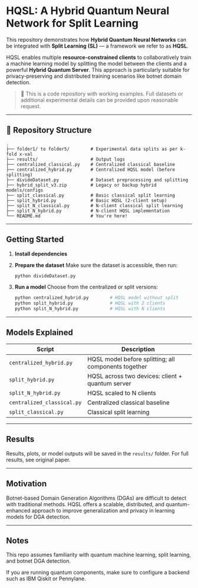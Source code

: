 # HQSL: A Hybrid Quantum Neural Network for Split Learning

This repository demonstrates how **Hybrid Quantum Neural Networks** can be integrated with **Split Learning (SL)** — a framework we refer to as **HQSL**.

HQSL enables multiple **resource-constrained clients** to collaboratively train a machine learning model by splitting the model between the clients and a powerful **Hybrid Quantum Server**. This approach is particularly suitable for privacy-preserving and distributed training scenarios like botnet domain detection.

> 📂 This is a code repository with working examples. Full datasets or additional experimental details can be provided upon reasonable request.

---

## 📁 Repository Structure

```
.
├── folder1/ to folder5/        # Experimental data splits as per k-fold x-val
├── results/                    # Output logs
├── centralized_classical.py    # Centralized classical baseline
├── centralized_hybrid.py       # Centralized HQSL model (before splitting)
├── divideDataset.py            # Dataset preprocessing and splitting
├── hybrid_split_v3.zip         # Legacy or backup hybrid models/configs
├── split_classical.py          # Basic classical split learning
├── split_hybrid.py             # Basic HQSL (2-client setup)
├── split_N_classical.py        # N-client classical split learning
├── split_N_hybrid.py           # N-client HQSL implementation
└── README.md                   # You're here!
```

---

## Getting Started

1. **Install dependencies**

2. **Prepare the dataset**
   Make sure the dataset is accessible, then run:
   ```bash
   python divideDataset.py
   ```

3. **Run a model**
   Choose from the centralized or split versions:
   ```bash
   python centralized_hybrid.py        # HQSL model without split
   python split_hybrid.py              # HQSL with 2 clients
   python split_N_hybrid.py            # HQSL with N clients
   ```

---

## Models Explained

| Script                    | Description                                        |
|--------------------------|----------------------------------------------------|
| `centralized_hybrid.py`  | HQSL model before splitting; all components together |
| `split_hybrid.py`        | HQSL across two devices: client + quantum server   |
| `split_N_hybrid.py`      | HQSL scaled to N clients                           |
| `centralized_classical.py` | Centralized classical baseline                   |
| `split_classical.py`     | Classical split learning                           |


---


## Results

Results, plots, or model outputs will be saved in the ```results/``` folder. For full results, see original paper. 

---

## Motivation

Botnet-based Domain Generation Algorithms (DGAs) are difficult to detect with traditional methods. HQSL offers a scalable, distributed, and quantum-enhanced approach to improve generalization and privacy in learning models for DGA detection.

---
## Notes

This repo assumes familiarity with quantum machine learning, split learning, and botnet DGA detection.

If you are running quantum components, make sure to configure a backend such as IBM Qiskit or Pennylane.
